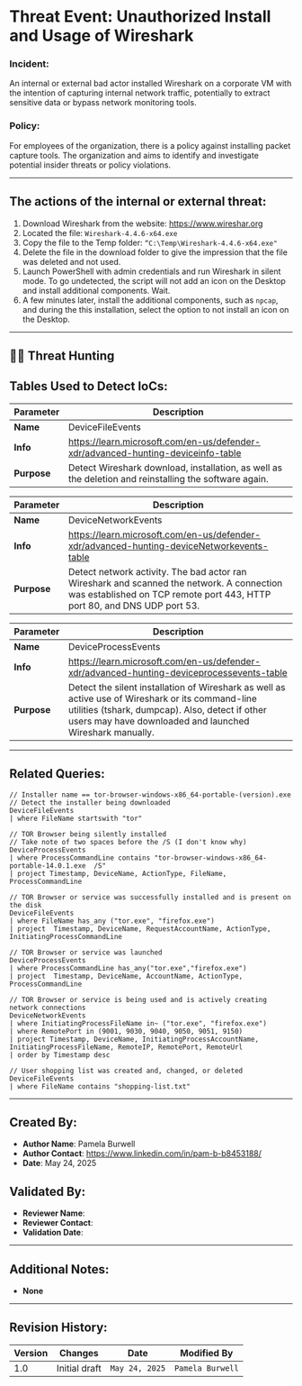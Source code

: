 # Threat Event: Unauthorized Install and Usage of Wireshark

### Incident: 
An internal or external bad actor installed Wireshark on a corporate VM with the intention of capturing internal network traffic, potentially to extract sensitive data or bypass network monitoring tools.

### Policy: 
For employees of the organization, there is a policy against installing packet capture tools. The organization and aims to identify and investigate potential insider threats or policy violations.

---





## The actions of the internal or external threat:
1. Download Wireshark from the website: https://www.wireshar.org 
2. Located the file: ```Wireshark-4.4.6-x64.exe```
3. Copy the file to the Temp folder: `“C:\Temp\Wireshark-4.4.6-x64.exe"`
4. Delete the file in the download folder to give the impression that the file was deleted and not used.
5. Launch PowerShell with admin credentials and run Wireshark in silent mode. To go undetected, the script will not add an icon on the Desktop and install additional components. Wait.
6. A few minutes later, install the additional components, such as `npcap`, and during the this installation, select the option to not install an icon on the Desktop. 

---
## 🕵️‍♂️ Threat Hunting

## Tables Used to Detect IoCs:

| **Parameter**       | **Description**                                                              |
|---------------------|------------------------------------------------------------------------------|
| **Name**| DeviceFileEvents|
| **Info**|https://learn.microsoft.com/en-us/defender-xdr/advanced-hunting-deviceinfo-table|
| **Purpose**| Detect Wireshark download, installation, as well as the deletion and reinstalling the software again. |

| **Parameter**       | **Description**                                                              |
|---------------------|------------------------------------------------------------------------------|
| **Name**| DeviceNetworkEvents|
| **Info**|https://learn.microsoft.com/en-us/defender-xdr/advanced-hunting-deviceNetworkevents-table|
| **Purpose**| Detect network activity. The bad actor ran Wireshark and scanned the network. A connection was established on TCP remote port 443, HTTP port 80, and DNS UDP port 53.|

| **Parameter**       | **Description**                                                              |
|---------------------|------------------------------------------------------------------------------|
| **Name**| DeviceProcessEvents|
| **Info**|https://learn.microsoft.com/en-us/defender-xdr/advanced-hunting-deviceprocessevents-table|
| **Purpose**| Detect the silent installation of Wireshark as well as active use of Wireshark or its command-line utilities (tshark, dumpcap). Also, detect if other users may have downloaded and launched Wireshark manually.|

---




## Related Queries:
```kql
// Installer name == tor-browser-windows-x86_64-portable-(version).exe
// Detect the installer being downloaded
DeviceFileEvents
| where FileName startswith "tor"

// TOR Browser being silently installed
// Take note of two spaces before the /S (I don't know why)
DeviceProcessEvents
| where ProcessCommandLine contains "tor-browser-windows-x86_64-portable-14.0.1.exe  /S"
| project Timestamp, DeviceName, ActionType, FileName, ProcessCommandLine

// TOR Browser or service was successfully installed and is present on the disk
DeviceFileEvents
| where FileName has_any ("tor.exe", "firefox.exe")
| project  Timestamp, DeviceName, RequestAccountName, ActionType, InitiatingProcessCommandLine

// TOR Browser or service was launched
DeviceProcessEvents
| where ProcessCommandLine has_any("tor.exe","firefox.exe")
| project  Timestamp, DeviceName, AccountName, ActionType, ProcessCommandLine

// TOR Browser or service is being used and is actively creating network connections
DeviceNetworkEvents
| where InitiatingProcessFileName in~ ("tor.exe", "firefox.exe")
| where RemotePort in (9001, 9030, 9040, 9050, 9051, 9150)
| project Timestamp, DeviceName, InitiatingProcessAccountName, InitiatingProcessFileName, RemoteIP, RemotePort, RemoteUrl
| order by Timestamp desc

// User shopping list was created and, changed, or deleted
DeviceFileEvents
| where FileName contains "shopping-list.txt"
```

---

## Created By:
- **Author Name**: Pamela Burwell
- **Author Contact**: https://www.linkedin.com/in/pam-b-b8453188/
- **Date**: May 24, 2025

## Validated By:
- **Reviewer Name**: 
- **Reviewer Contact**: 
- **Validation Date**: 

---

## Additional Notes:
- **None**

---

## Revision History:
| **Version** | **Changes**                   | **Date**         | **Modified By**   |
|-------------|-------------------------------|------------------|-------------------|
| 1.0         | Initial draft                  | `May 24, 2025`  | `Pamela Burwell`   
